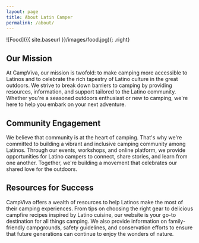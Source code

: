 ```yaml
---
layout: page
title: About Latin Camper
permalink: /about/
---
```


![Food]({{ site.baseurl }}/images/food.jpg){: .right}

## Our Mission

At CampViva, our mission is twofold: to make camping more accessible to Latinos and to celebrate the rich tapestry of Latino culture in the great outdoors. We strive to break down barriers to camping by providing resources, information, and support tailored to the Latino community. Whether you're a seasoned outdoors enthusiast or new to camping, we're here to help you embark on your next adventure.

## Community Engagement

We believe that community is at the heart of camping. That's why we're committed to building a vibrant and inclusive camping community among Latinos. Through our events, workshops, and online platform, we provide opportunities for Latino campers to connect, share stories, and learn from one another. Together, we're building a movement that celebrates our shared love for the outdoors.

## Resources for Success

CampViva offers a wealth of resources to help Latinos make the most of their camping experiences. From tips on choosing the right gear to delicious campfire recipes inspired by Latino cuisine, our website is your go-to destination for all things camping. We also provide information on family-friendly campgrounds, safety guidelines, and conservation efforts to ensure that future generations can continue to enjoy the wonders of nature.